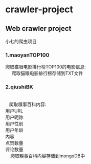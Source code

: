 # crawler-project

<h2>Web crawler project</h2>

小七的爬虫项目</br>
  <h3>1.maoyanTOP100</h3>
   </h4> 爬取猫眼电影排行榜TOP100的电影信息:</h4></br>
      爬取猫眼电影排行榜存储到TXT文件</br>
      
  <h3>2.qiushiBK</h3></br>
    </h4>爬取糗事百科内容:</h4></br>
      用户URL</br>
      用户昵称</br>
      用户性别</br>
      用户年龄</br>
      内容</br>
      点赞数量</br>
      评论数量</br>
      爬取糗事百科内容存储到mongoDB中</br>

